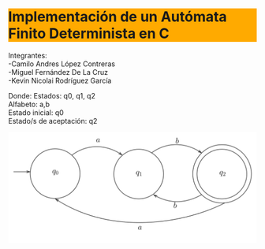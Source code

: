 # <div style='background: #fa0'>Implementación de un Autómata Finito Determinista en C </div>

Integrantes: <br>
-Camilo Andres López Contreras <br>
-Miguel Fernández De La Cruz <br>
-Kevin Nicolai Rodríguez García <br>

Donde:
Estados: q0, q1, q2 <br>
Alfabeto: a,b <br>
Estado inicial: q0 <br>
Estado/s de aceptación: q2 <br>

![Grafo TikZ](afd.svg)

